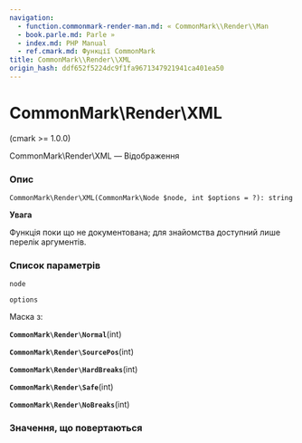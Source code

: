 ```yaml
---
navigation:
  - function.commonmark-render-man.md: « CommonMark\\Render\\Man
  - book.parle.md: Parle »
  - index.md: PHP Manual
  - ref.cmark.md: Функції CommonMark
title: CommonMark\\Render\\XML
origin_hash: ddf652f5224dc9f1fa9671347921941ca401ea50
---
```

# CommonMark\\Render\\XML

(cmark >= 1.0.0)

CommonMark\\Render\\XML — Відображення

### Опис

```methodsynopsis
CommonMark\Render\XML(CommonMark\Node $node, int $options = ?): string
```

**Увага**

Функція поки що не документована; для знайомства доступний лише перелік аргументів.

### Список параметрів

`node`

`options`

Маска з:

**`CommonMark\Render\Normal`**(int)

**`CommonMark\Render\SourcePos`**(int)

**`CommonMark\Render\HardBreaks`**(int)

**`CommonMark\Render\Safe`**(int)

**`CommonMark\Render\NoBreaks`**(int)

### Значення, що повертаються
